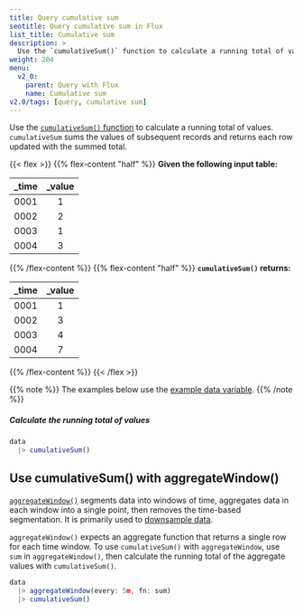 ```yaml
---
title: Query cumulative sum
seotitle: Query cumulative sum in Flux
list_title: Cumulative sum
description: >
  Use the `cumulativeSum()` function to calculate a running total of values.
weight: 204
menu:
  v2_0:
    parent: Query with Flux
    name: Cumulative sum
v2.0/tags: [query, cumulative sum]
---
```


Use the [`cumulativeSum()` function](/v2.0/reference/flux/stdlib/built-in/transformations/cumulativesum/)
to calculate a running total of values.
`cumulativeSum` sums the values of subsequent records and returns each row updated with the summed total.

{{< flex >}}
{{% flex-content "half" %}}
**Given the following input table:**

| _time | _value |
| ----- |:------:|
| 0001  | 1      |
| 0002  | 2      |
| 0003  | 1      |
| 0004  | 3      |
{{% /flex-content %}}
{{% flex-content "half" %}}
**`cumulativeSum()` returns:**

| _time | _value |
| ----- |:------:|
| 0001  | 1      |
| 0002  | 3      |
| 0003  | 4      |
| 0004  | 7      |
{{% /flex-content %}}
{{< /flex >}}

{{% note %}}
The examples below use the [example data variable](/v2.0/query-data/flux/#example-data-variable).
{{% /note %}}

##### Calculate the running total of values
```js
data
  |> cumulativeSum()
```

## Use cumulativeSum() with aggregateWindow()
[`aggregateWindow()`](/v2.0/reference/flux/stdlib/built-in/transformations/aggregates/aggregatewindow/)
segments data into windows of time, aggregates data in each window into a single
point, then removes the time-based segmentation.
It is primarily used to [downsample data](/v2.0/process-data/common-tasks/downsample-data/).

`aggregateWindow()` expects an aggregate function that returns a single row for each time window.
To use `cumulativeSum()` with `aggregateWindow`, use `sum` in `aggregateWindow()`,
then calculate the running total of the aggregate values with `cumulativeSum()`.

<!-- -->
```js
data
  |> aggregateWindow(every: 5m, fn: sum)
  |> cumulativeSum()
```
